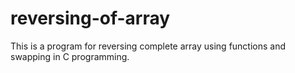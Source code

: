 # reversing-of-array
This is a program for reversing complete array using functions and swapping in C programming.
